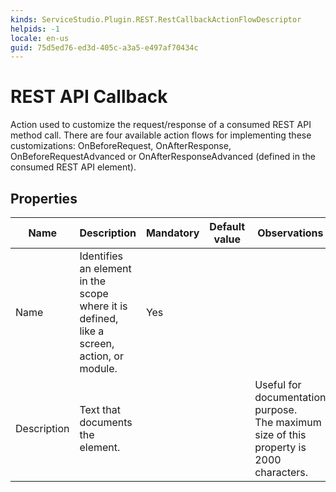 ```yaml
---
kinds: ServiceStudio.Plugin.REST.RestCallbackActionFlowDescriptor
helpids: -1
locale: en-us
guid: 75d5ed76-ed3d-405c-a3a5-e497af70434c
---
```


# REST API Callback

Action used to customize the request/response of a consumed REST API method call. There are four available action flows for implementing these customizations: OnBeforeRequest, OnAfterResponse, OnBeforeRequestAdvanced or OnAfterResponseAdvanced (defined in the consumed REST API element).  

## Properties

<table markdown="1">
<thead>
<tr>
<th>Name</th>
<th>Description</th>
<th>Mandatory</th>
<th>Default value</th>
<th>Observations</th>
</tr>
</thead>
<tbody>
<tr>
<td title="Name">Name</td>
<td>Identifies an element in the scope where it is defined, like a screen, action, or module.</td>
<td>Yes</td>
<td></td>
<td></td>
</tr>
<tr>
<td title="Description">Description</td>
<td>Text that documents the element.</td>
<td></td>
<td></td>
<td>Useful for documentation purpose.<br/>The maximum size of this property is 2000 characters.</td>
</tr>
</tbody>
</table>

